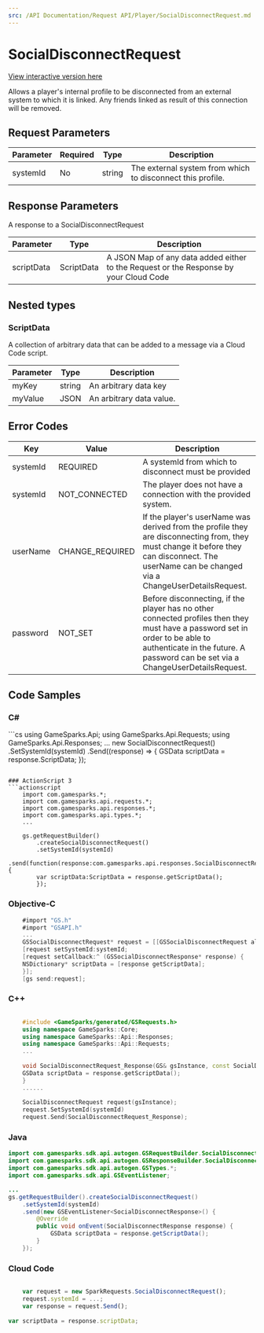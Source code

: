 ```yaml
---
src: /API Documentation/Request API/Player/SocialDisconnectRequest.md
---
```


# SocialDisconnectRequest

<a href="https://api.gamesparks.net/#socialdisconnectrequest" target="_gsapi">View interactive version here</a>


Allows a player's internal profile to be disconnected from an external system to which it is linked.  Any friends linked as result of this connection will be removed.


## Request Parameters

Parameter | Required | Type | Description
--------- | -------- | ---- | -----------
systemId | No | string | The external system from which to disconnect this profile.

## Response Parameters


A response to a SocialDisconnectRequest

Parameter | Type | Description
--------- | ---- | -----------
scriptData | ScriptData | A JSON Map of any data added either to the Request or the Response by your Cloud Code

## Nested types

### ScriptData

A collection of arbitrary data that can be added to a message via a Cloud Code script.

Parameter | Type | Description
--------- | ---- | -----------
myKey | string | An arbitrary data key
myValue | JSON | An arbitrary data value.

## Error Codes

Key | Value | Description
--------- | ----------- | -----------
systemId | REQUIRED | A systemId from which to disconnect must be provided
systemId | NOT_CONNECTED | The player does not have a connection with the provided system.
userName | CHANGE_REQUIRED | If the player's userName was derived from the profile they are disconnecting from, they must change it before they can disconnect.  The userName can be changed via a ChangeUserDetailsRequest.
password | NOT_SET | Before disconnecting, if the player has no other connected profiles then they must have a password set in order to be able to authenticate in the future.  A password can be set via a ChangeUserDetailsRequest.

## Code Samples

<h3>C#</h3>
```cs
	using GameSparks.Api;
	using GameSparks.Api.Requests;
	using GameSparks.Api.Responses;
	...
	new SocialDisconnectRequest()
		.SetSystemId(systemId)
		.Send((response) => {
		GSData scriptData = response.ScriptData; 
		});

```

### ActionScript 3
```actionscript
	import com.gamesparks.*;
	import com.gamesparks.api.requests.*;
	import com.gamesparks.api.responses.*;
	import com.gamesparks.api.types.*;
	...
	
	gs.getRequestBuilder()
	    .createSocialDisconnectRequest()
		.setSystemId(systemId)
		.send(function(response:com.gamesparks.api.responses.SocialDisconnectResponse):void {
		var scriptData:ScriptData = response.getScriptData(); 
		});

```

### Objective-C
```objectivec
	#import "GS.h"
	#import "GSAPI.h"
	...
	GSSocialDisconnectRequest* request = [[GSSocialDisconnectRequest alloc] init];
	[request setSystemId:systemId;
	[request setCallback:^ (GSSocialDisconnectResponse* response) {
	NSDictionary* scriptData = [response getScriptData]; 
	}];
	[gs send:request];

```

### C++
```cpp

	#include <GameSparks/generated/GSRequests.h>
	using namespace GameSparks::Core;
	using namespace GameSparks::Api::Responses;
	using namespace GameSparks::Api::Requests;
	...
	
	void SocialDisconnectRequest_Response(GS& gsInstance, const SocialDisconnectResponse& response) {
	GSData scriptData = response.getScriptData(); 
	}
	......
	
	SocialDisconnectRequest request(gsInstance);
	request.SetSystemId(systemId)
	request.Send(SocialDisconnectRequest_Response);
```

### Java
```java
import com.gamesparks.sdk.api.autogen.GSRequestBuilder.SocialDisconnectRequest;
import com.gamesparks.sdk.api.autogen.GSResponseBuilder.SocialDisconnectResponse;
import com.gamesparks.sdk.api.autogen.GSTypes.*;
import com.gamesparks.sdk.api.GSEventListener;

...
gs.getRequestBuilder().createSocialDisconnectRequest()
	.setSystemId(systemId)
	.send(new GSEventListener<SocialDisconnectResponse>() {
		@Override
		public void onEvent(SocialDisconnectResponse response) {
			GSData scriptData = response.getScriptData(); 
		}
	});

```

### Cloud Code
```javascript

	var request = new SparkRequests.SocialDisconnectRequest();
	request.systemId = ...;
	var response = request.Send();
	
var scriptData = response.scriptData; 
```


